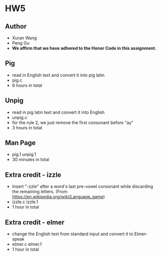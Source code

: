 # HW5

## Author
- Xuran Wang
- Peng Gu
- **We affirm that we have adhered to the Honor Code in this assignment.**

## Pig
- read in English text and convert it into pig latin
- pig.c
- 6 hours in total

## Unpig
- read in pig latin text and convert it into English
- unpig.c
- for the rule 2, we just remove the first consonant before "ay"
- 3 hours in total

## Man Page
- pig.1 unpig.1
- 30 minutes in total

## Extra credit - izzle
- Insert "-zzle" after a word's last pre-vowel consonant while discarding the remaining letters. (From https://en.wikipedia.org/wiki/Language_game)
- izzle.c izzle.1
- 1 hour in total

## Extra credit - elmer
- change the English text from standard input and convert it to Elmer-speak
- elmer.c elmer.1 
- 1 hour in total
